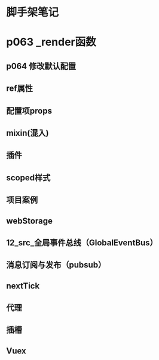 # 脚手架笔记
# p063 _render函数
<!-- 
1.vue.js与vue.runtime.xxx.js的区别
    1.vue.js是完整版的Vue. 包含：核心功能 + 模板解析器
    2.vue.runtime.xxx.js 是运行版的Vue。 只包含：核心功能：没有模板解析器

2.因为vue.runtime.xxx.js没有模板解析器，所以不能使用template配置项。需要使用render函数接受到的creatElement函数去指定具体内容。

 -->

## p064 修改默认配置
<!-- vue inspect > output.js
这个命令可以把vue的配置整理成一个output.js 导出出来

lintOnSave:false 
关闭语法检查  使用之前需停掉服务器，需要写在vue.config.js里 这个文件默认是没有的 需要修改默认配置时添加 
具体详情参照尚硅谷p064 第15分钟 或者  https://cli.vuejs.org/zh -->

## ref属性
<!-- 
1.被用来给元素火子组件注册引用信息（id的替代者）
2.应用在HTML标签上获取的是真实DOM元素，应用在组件标签上是组件实例对象（vc）
3.使用方式：
    打标识  <h1 ref="xxx"></h1>
    获取：this.$refs.xxx
 -->

## 配置项props
<!-- 
太长了，不想写了。自己看03吧
 -->

## mixin(混入)
<!-- 
    功能:可以吧多个组件共用的配置提取成一个混入对象
    使用方式:
        第一步定义混合,例如:
        export const weilefangzhiniyunsuoyiqilegezhegemingzi = {
            methods: {
            showName(){
                alert(this.name)
        }
    },
}
        第二步使用混入,例如:
        1.全局混入: Vue.mixin(xxx)
        2.局部混入：mixins:['xxx']

 -->

 ## 插件
<!-- 
    功能:用于增强Vue
    本质包含install方法的一个对象,install的第一个参数是Vue,第二个以后的参数是插件使用者传递的数据.
    定义插件:详见plugins.js
 -->

 ## scoped样式
<!-- 
    作用：让样式布局在局部生效，防止冲突
    写法：<style scoped>
 -->

 ## 项目案例
 <!-- 太长了 不写了 自己看文件 -->

 ## webStorage
 <!-- 太长了 不写了 自己看文件 -->

 ## 12_src_全局事件总线（GlobalEventBus）
  <!-- 
    1.一种组件间的通信方式，适用于任意组件间通信。

    2.安装全局事件总线：
    new Vue({
        .......
        beforeCreate(){
            Vue.prototype.$bus = this//安装全局事件，$bus就是当前应用的vm
        }，
        ......
    })
  
    3.使用事件总线：
        1.接收数据：A组件想接收数据，则在A组件中给$bus绑定自定义事件，事件的回调留在A组件自身
            methods(){
                demo(data){....}
            }
            ......
            mounted() {
                this.$bus.$on('xxxx',this.demo)
            }
        2.提供数据：this.$bus.$emit('xxxx',数据)

    4.最好在beforeDestroy钩子中，用$off去解绑当前组件所用到的事件

   -->

   ## 消息订阅与发布（pubsub）
   <!-- 
    1.一种组件间通信的方式，适用于任意组件通信
    2.使用步骤：
        1.安装pubsub： npm i pubsub-js
        2.引入：import pubsub from 'pubsub-js'
        3.接受数据：A组件想接受数据，则在A组件中订阅消息，订阅的回调留在A组件自身
        methods(){
            demo(data){.......}
        }
        .........
        mounted(){
            this.pubId = pubsub.subscribe('xxx',this.demo)//订阅消息 
        }
        4.发布消息：pubsub.publish('xxx',数据)
        5.最好在beforeDestroy钩子中，用pubsub.unsubscribe(this.pubID)取消订阅
    -->

## nextTick
<!-- 
    nextTick 会在下一次DOM更新之后再回调
        this.$nextTick(
            ()=>this.$refs.inputTitle.focus()
        )
-->

## 代理
<!-- 
    写在了vue.config.js 和 App.vue中
 -->

## 插槽

<!-- 太长了自己看文件 -->

## Vuex
<!-- 
    1.概念
        在Vue中实现集中式状态（数据）管理的一个Vue插件，对vue应用中多个组件的共享状态进行集中式的管理（读/写），也是一种组件间通信的方式，且适用于任意组件间通信。
    
    2.何时使用？
        多个组件需要共享数据时

    3.搭建vuex环境
    1.创建文件：src/store/index.js
        //该文件用于创建Vuex中最为核心的store

        import Vue from 'vue'
        //引入Vuex
        import Vuex from 'vuex'
        //使用
        Vue.use(Vuex)

        //准备actions————用于响应组件中的动作
        const actions = {}
        //准备mutations————用于操作数据（state）
        const mutations = {}
        //准备state————用于存储数据
        const state = {}


        //创建store 暴露store
        export default new Vuex.Store({
            actions,
            mutations,
            state,
        })

    2.在main.js中创建vm时传入store配置项
        ......
        //引入store
        import store from './store/index'

        .......


        new Vue({
        //也可以不要mount 用这种写法
            el:"#app",
            //将APP组件放入容器中
            render: h => h(App),
            store,
            ......
        })

    110.
        2.组件中读取vuex中的数据：$store.state.sum
        3.组件中修改vuex中的数据：$store。dispatch('action中的方法名'，数据)或$store.commit('mutaitions中的发发明',数据)
        备注：若没有网络请求或其他业务逻辑，组件中也可以越过actions，即不写dispatch，直接编写commit

 -->